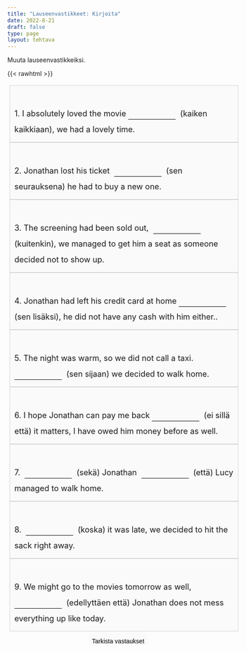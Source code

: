 ```yaml
---
title: "Lauseenvastikkeet: Kirjoita"
date: 2022-8-21
draft: false
type: page
layout: tehtava
---
```


Muuta lauseenvastikkeiksi.

{{< rawhtml >}}
<div class="tehtava">
<form autocomplete="off">
  <ol>
  
<section>
<br>1. I absolutely loved the movie&nbsp;<li><input id="q1" type="text"/><span></span></li>&nbsp; (kaiken kaikkiaan), we had a lovely time. 
</section>
<section>
<br>2. Jonathan lost his ticket &nbsp;<li><input id="q2" type="text"/><span></span></li>&nbsp; (sen seurauksena) he had to buy a new one.
</section>
<section>
<br>3. The screening had been sold out, &nbsp;<li><input id="q3" type="text"/><span></span></li>&nbsp; (kuitenkin), we managed to get him a seat as someone decided not to show up.
</section>
<section>
<br>4. Jonathan had left his credit card at home&nbsp;<li><input id="q4" type="text"/><span></span></li>&nbsp; (sen lisäksi), he did not have any cash with him either..
</section>
<section>
<br>5. The night was warm, so we did not call a taxi. &nbsp;<li><input id="q5" type="text"/><span></span></li>&nbsp; (sen sijaan) we decided to walk home.
</section>
<section>
<br>6. I hope Jonathan can pay me back&nbsp;<li><input id="q6" type="text"/><span></span></li>&nbsp; (ei sillä että) it matters, I have owed him money before as well.
</section>
<section>
<br>7. &nbsp;<li><input id="q7" type="text"/><span></span></li>&nbsp; (sekä) Jonathan  &nbsp;<li><input id="q8" type="text"/><span></span></li>&nbsp; (että) Lucy managed to walk home.
</section>
<section>
<br>8. &nbsp;<li><input id="q9" type="text"/><span></span></li>&nbsp; (koska) it was late, we decided to hit the sack right away.
</section>
<section>
<br>9. We might go to the movies tomorrow as well, &nbsp;<li><input id="q10" type="text"/><span></span></li>&nbsp; (edellyttäen että) Jonathan does not mess everything up like today.
  </ol>
  
<div id="buttonWrapper">
   <input type="submit" id="submit" value="Tarkista vastaukset" />
   </div>
</form>

</div>

<style>
li {
display: inline-block;
align-content: center;
}

.tehtava ol {
list-style: none;
margin-left: 0;
padding-left: 5px;
font-size: 1.125rem !important;
}

.oikein input[type=text] {
    outline: none;
    border: none;
    border-bottom: 2px solid #299617;
    margin-bottom: -1px;
  }
  
.vaarin input[type=text] {
    outline: none;
    border: none;
    border-bottom: 2px dashed #DA2C43;
    margin-bottom: -1px;
}

    
#submit {
  border: 0px;
  padding-top: 1em;
}

.dark #submit {
  color: #FFFFFF;
  border: 0px;
  padding-top: 1em;
}

.tehtava #vastauspainike {
  text-align: center;
  margin: 0 auto;
}

form {
  line-height: 2;
}

form input {
    outline: none;
    border: none;
    border-bottom: 1px solid black;
    font-size: inherit;
    background-color: #fafafa;
}

.dark input {
  background-color: #181a1b;
  color: #FFFFFF;
  border-bottom: 1px solid white;
}

.tehtava input[type="text"] {
  text-align: center;
}

.tehtava span {
    font-family:  'Open Sans', 'Helvetica Neue', sans-serif;
    font-size: inherit;
}

.tehtava input[type="text"] {
    width: 6em;
}

.tehtava span {
    position: absolute;
    left: -9999px;
    display: inline-block;
    min-width: 6em;
}

.tehtava section {
    position: relative;
    padding: 10px 10px;
    width: 100%;
    float: left;
    background: #fafafa;
    border: 1px solid #d4d4d4;
    }

.dark section {
    background: #181a1b;
     color: #FFFFFF;
  }

 #buttonWrapper {
  width: 100%;
  display: flex;
  align-items: center;
  justify-content: center;
 }

</style>

<script>
var answers = {
  "q1": ["all in all"],
  "q2": ["as a result", "consequently"],
  "q3": ["still", "however", "nevertheless", "nonetheless"],
  "q4": ["besides", "on top of that", "in addition", "what's more", "moreover" "futhermore"],
  "q5": ["for all that","all the same", "even so"],
  "q6": ["not that it matters"],
  "q7": ["instead"],
  "q8": ["both"],
  "q9": ["and"],
  "q10": ["as", "since"],
  "q11": ["provided that", "providing that"],
};

function markAnswers() {
  $("input[type='text']").each(function() {
    console.log($.inArray(this.value, answers[this.id]));
    if ($.inArray(this.value.toLowerCase().trim(), answers[this.id]) === -1) {
      $(this).parent()[0].setAttribute("class", "vaarin");
    } else {
      $(this).parent()[0].setAttribute("class", "oikein");
    }
  })
}

$("form").on("submit", function(e) {
  e.preventDefault();
  markAnswers();
});

const input = document.querySelector('.tehtava input');
const span = document.querySelector('.tehtava span');

document.querySelectorAll("input").forEach(elem => elem.addEventListener('input', function (event) {
    span.innerHTML = this.value.replace(/\s/g, '&nbsp;');
    this.style.width = span.offsetWidth + 'px';
}));

</script>
</rawhtml>